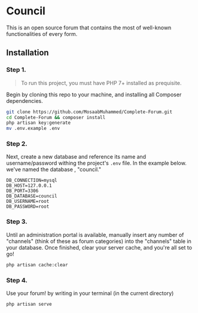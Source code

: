 # Council

This is an open source forum that contains the most of well-known functionalities of every form.

## Installation
### Step 1.
> To run this project, you must have PHP 7+ installed as prequisite.

Begin by cloning this repo to your machine, and installing all Composer dependencies.

```bash
git clone https://github.com/MosaabMuhammed/Complete-Forum.git
cd Complete-Forum && composer install
php artisan key:generate
mv .env.example .env
```

### Step 2.

Next, create a new database and reference its name and username/password withing the project's `.env` file. In the example below. we've named the database , "council."

```
DB_CONNECTION=mysql
DB_HOST=127.0.0.1
DB_PORT=3306
DB_DATABASE=council
DB_USERNAME=root
DB_PASSWORD=root
```

### Step 3.
Until an administration portal is available, manually insert any number of "channels" (think of these as forum categories) into the "channels" table in your database.
Once finished, clear your server cache, and you're all set to go!
```bash
php artisan cache:clear
```

### Step 4.
Use your forum! by writing in your terminal (in the current directory)
```bash
php artisan serve
```